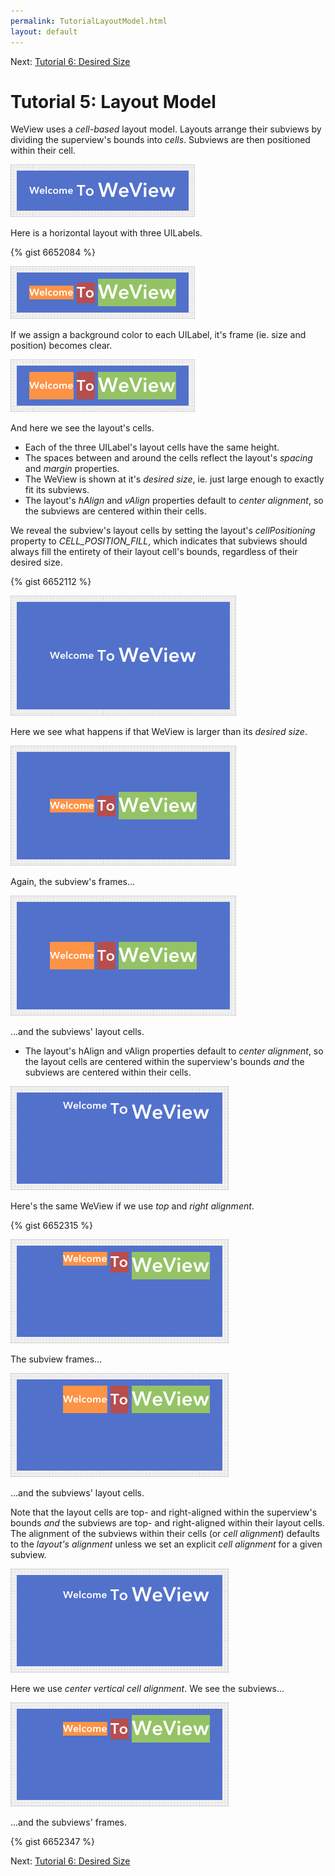 ```yaml
---
permalink: TutorialLayoutModel.html
layout: default
---
```


Next\: [Tutorial 6: Desired Size](TutorialDesiredSize.html)

Tutorial 5: Layout Model
==

<!-- TEMPLATE START -->

WeView uses a _cell-based_ layout model.  Layouts arrange their subviews by dividing the superview's bounds into _cells_.  Subviews are then positioned within their cell.

![Layout Snapshot](images/snapshot-D6C32D2A-FAD5-4C82-A0CB-B2EBDEC05D6A-24400-0006B8654F081079-2.png)

Here is a horizontal layout with three UILabels.

{% gist 6652084 %}

![Layout Snapshot](images/snapshot-D6C32D2A-FAD5-4C82-A0CB-B2EBDEC05D6A-24400-0006B8654F081079-0.png)

If we assign a background color to each UILabel, it's frame (ie. size and position) becomes clear.

![Layout Snapshot](images/snapshot-D6C32D2A-FAD5-4C82-A0CB-B2EBDEC05D6A-24400-0006B8654F081079-1.png)

And here we see the layout's cells.  

* Each of the three UILabel's layout cells have the same height.  
* The spaces between and around the cells reflect the layout's _spacing_ and _margin_ properties.
* The WeView is shown at it's _desired size_, ie. just large enough to exactly fit its subviews. 
* The layout's _hAlign_ and _vAlign_ properties default to _center alignment_, so the subviews are centered within their cells.

We reveal the subview's layout cells by setting the layout's _cellPositioning_ property to _CELL\_POSITION\_FILL_, which indicates that subviews should always fill the entirety of their layout cell's bounds, regardless of their desired size.

{% gist 6652112 %}

![Layout Snapshot](images/snapshot-A860D437-A8EF-45D9-A244-4EFC0823760E-24450-0006B86DF09ECDD4-2.png)

Here we see what happens if that WeView is larger than its _desired size_.

![Layout Snapshot](images/snapshot-A860D437-A8EF-45D9-A244-4EFC0823760E-24450-0006B86DF09ECDD4-0.png)

Again, the subview's frames...

![Layout Snapshot](images/snapshot-A860D437-A8EF-45D9-A244-4EFC0823760E-24450-0006B86DF09ECDD4-1.png)

...and the subviews' layout cells.

* The layout's hAlign and vAlign properties default to _center alignment_, so the layout cells are centered within the superview's bounds _and_ the subviews are centered within their cells.

![Layout Snapshot](images/snapshot-7631E416-9BF3-46A7-BE24-063EE031FDF4-26301-0006BB19FB8F2B8B-4.png)

Here's the same WeView if we use _top_ and _right alignment_.

{% gist 6652315 %}

![Layout Snapshot](images/snapshot-7631E416-9BF3-46A7-BE24-063EE031FDF4-26301-0006BB19FB8F2B8B-0.png)

The subview frames...

![Layout Snapshot](images/snapshot-7631E416-9BF3-46A7-BE24-063EE031FDF4-26301-0006BB19FB8F2B8B-1.png)

...and the subviews' layout cells.

Note that the layout cells are top- and right-aligned within the superview's bounds _and_ the subviews are top- and right-aligned within their layout cells.  The alignment of the subviews within their cells (or _cell alignment_) defaults to the _layout's alignment_ unless we set an explicit _cell alignment_ for a given subview.

![Layout Snapshot](images/snapshot-7631E416-9BF3-46A7-BE24-063EE031FDF4-26301-0006BB19FB8F2B8B-3.png)

Here we use _center vertical cell alignment_.  We see the subviews...

![Layout Snapshot](images/snapshot-7631E416-9BF3-46A7-BE24-063EE031FDF4-26301-0006BB19FB8F2B8B-2.png)

...and the subviews' frames.

{% gist 6652347 %}



<!-- TEMPLATE END -->

Next\: [Tutorial 6: Desired Size](TutorialDesiredSize.html)